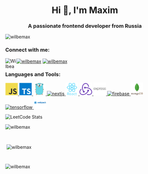 <h1 align="center">Hi 👋, I'm Maxim</h1>
<h3 align="center">A passionate frontend developer from Russia</h3>

<p align="left"> <img src="https://komarev.com/ghpvc/?username=wilbemax&label=Profile%20views&color=0e75b6&style=flat" alt="wilbemax" /> </p>
<h3 align="left">Connect with me:</h3>
<p align="left">
<a href="https://t.me/cammaler" target="_blank">
  <img align="left" alt="Wilbeamx | Telegram" width="35" height='35' src="https://upload.wikimedia.org/wikipedia/commons/thumb/5/5c/Telegram_Messenger.png/768px-Telegram_Messenger.png" />
</a>
<a href="https://instagram.com/wilbemax" target="blank"><img align="center" src="https://raw.githubusercontent.com/rahuldkjain/github-profile-readme-generator/master/src/images/icons/Social/instagram.svg" alt="wilbemax" width="35" height='35' /></a>
<a href="https://www.leetcode.com/wilbemax" target="blank"><img align="center" src="https://raw.githubusercontent.com/rahuldkjain/github-profile-readme-generator/master/src/images/icons/Social/leet-code.svg" alt="wilbemax" width="35" height='35'  /></a>
</p>

<h3 align="left">Languages and Tools:</h3>
<p align="left">

<a href="https://developer.mozilla.org/en-US/docs/Web/JavaScript" target="_blank" rel="noreferrer"> <img src="https://raw.githubusercontent.com/devicons/devicon/master/icons/javascript/javascript-original.svg" alt="javascript" width="40" height="40"/> 
</a> <a href="https://www.typescriptlang.org/" target="_blank" rel="noreferrer"> <img src="https://raw.githubusercontent.com/devicons/devicon/master/icons/typescript/typescript-original.svg" alt="typescript" width="40" height="40"/> </a><a href="https://golang.org" target="_blank" rel="noreferrer"> <img src="https://raw.githubusercontent.com/devicons/devicon/master/icons/go/go-original.svg" alt="go" width="40" height="40"/> </a><a href="https://nextjs.org/" target="_blank" rel="noreferrer"> <img src="https://cdn.worldvectorlogo.com/logos/nextjs-2.svg" alt="nextjs" width="40" height="40"/> </a> <a href="https://reactjs.org/" target="_blank" rel="noreferrer"> <img src="https://raw.githubusercontent.com/devicons/devicon/master/icons/react/react-original-wordmark.svg" alt="react" width="40" height="40"/> </a> <a href="https://redux.js.org" target="_blank" rel="noreferrer"> <img src="https://raw.githubusercontent.com/devicons/devicon/master/icons/redux/redux-original.svg" alt="redux" width="40" height="40"/> </a> <a href="https://expressjs.com" target="_blank" rel="noreferrer"> <img src="https://raw.githubusercontent.com/devicons/devicon/master/icons/express/express-original-wordmark.svg" alt="express" width="40" height="40"/> </a> <a href="https://firebase.google.com/" target="_blank" rel="noreferrer"> <img src="https://www.vectorlogo.zone/logos/firebase/firebase-icon.svg" alt="firebase" width="40" height="40"/> </a>  <a href="https://www.mongodb.com/" target="_blank" rel="noreferrer"> <img src="https://raw.githubusercontent.com/devicons/devicon/master/icons/mongodb/mongodb-original-wordmark.svg" alt="mongodb" width="40" height="40"/> </a><a href="https://www.tensorflow.org" target="_blank" rel="noreferrer"> <img src="https://www.vectorlogo.zone/logos/tensorflow/tensorflow-icon.svg" alt="tensorflow" width="40" height="40"/> </a> <a href="https://webpack.js.org" target="_blank" rel="noreferrer"> <img src="https://raw.githubusercontent.com/devicons/devicon/d00d0969292a6569d45b06d3f350f463a0107b0d/icons/webpack/webpack-original-wordmark.svg" alt="webpack" width="40" height="40"/> </a> </p>


![LeetCode Stats](https://leetcard.jacoblin.cool/Wilbemax?theme=dark&font=Roboto)
<br/>

<p><img align="center" src="https://github-readme-streak-stats.herokuapp.com/?user=wilbemax&" alt="wilbemax" /></p>
<br/>
<p>&nbsp;<img align="center" src="https://github-readme-stats.vercel.app/api?username=wilbemax&show_icons=true&locale=en" alt="wilbemax" /></p>
<br/>
<p><img align="left" src="https://github-readme-stats.vercel.app/api/top-langs?username=wilbemax&show_icons=true&locale=en&layout=compact" alt="wilbemax" /></p>



